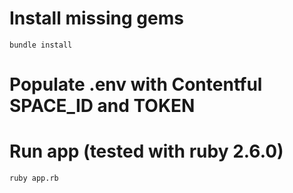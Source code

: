 # Install missing gems

`bundle install`

# Populate .env with Contentful SPACE_ID and TOKEN

# Run app (tested with ruby 2.6.0)

`ruby app.rb`
